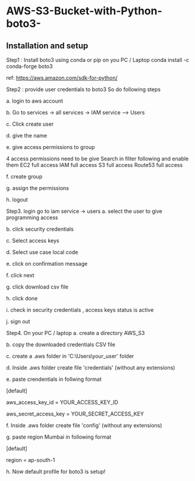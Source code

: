 # AWS-S3-Bucket-with-Python-boto3-
## Installation and setup

Step1 : Install boto3 using conda or pip on you PC / Laptop
conda install -c conda-forge boto3

ref: https://aws.amazon.com/sdk-for-python/

Step2 : provide user credentials to boto3
So do following steps

a. login to aws account

b. Go to services -> all services -> IAM service --> Users

c. Click create user

d. give the name

e. give access permissions to group

4 access permissions need to be give Search in filter following and enable them EC2 full access IAM full access S3 full access Route53 full access

f. create group

g. assign the permissions

h. logout

Step3. login go to iam service -> users
a. select the user to give programming access

b. click security credentials

c. Select access keys

d. Select use case local code

e. click on confirmation message

f. click next

g. click download csv file

h. click done

i. check in security credentials , access keys status is active

j. sign out

Step4. On your PC / laptop
a. create a directory AWS_S3

b. copy the downloaded credentials CSV file

c. create a .aws folder in 'C:\Users\your_user\' folder

d. Inside .aws folder create file 'credentials' (without any extensions)

e. paste crendentials in follwing format

[default]

aws_access_key_id = YOUR_ACCESS_KEY_ID

aws_secret_access_key = YOUR_SECRET_ACCESS_KEY

f. Inside .aws folder create file 'config' (without any extensions)

g. paste region Mumbai in following format

[default]

region = ap-south-1

h. Now default profile for boto3 is setup!
